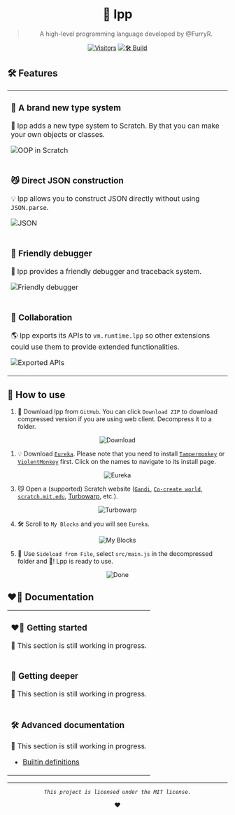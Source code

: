 <div align="center">

# 🐺 lpp

> A high-level programming language developed by @FurryR.

[![Visitors](https://hits.dwyl.com/FurryR/lpp-scratch.svg?style=flat-square)](http://github.com/FurryR/lpp-scratch)
[![🛠️ Build](https://github.com/FurryR/lpp-scratch/actions/workflows/ci.yaml/badge.svg)](https://github.com/FurryR/lpp-scratch/actions/workflows/ci.yaml)

</div>

## 🛠️ Features

<table>
<tr><td>

### 📃 A brand new type system

🌟 lpp adds a new type system to Scratch. By that you can make your own objects or classes.

![OOP in Scratch](doc/image/readme/oop.png)

</td></tr>
<tr><td>

### 😼 Direct JSON construction

💡 lpp allows you to construct JSON directly without using `JSON.parse`.

![JSON](doc/image/readme/json.png)

</td></tr>
<tr><td>

### 👾 Friendly debugger

🤖 lpp provides a friendly debugger and traceback system.

![Friendly debugger](doc/image/readme/debugger.png)

</td></tr>
<tr><td>

### 💞 Collaboration

🌎 lpp exports its APIs to `vm.runtime.lpp` so other extensions could use them to provide extended functionalities.

![Exported APIs](doc/image/readme/export.png)

</td></tr>
</table>

## 🤔 How to use

1. 🔽 Download lpp from `GitHub`. You can click `Download ZIP` to download compressed version if you are using web client. Decompress it to a folder.

<div align="center">

![Download](doc/image/readme/download.png)

</div>

1. 💡 Download [`Eureka`](https://eureka.codingclip.cc/). Please note that you need to install [`Tampermonkey`](https://www.tampermonkey.net/) or [`ViolentMonkey`](https://violentmonkey.github.io/get-it/) first. Click on the names to navigate to its install page.

<div align="center">

![Eureka](doc/image/readme/eureka.png)

</div>

3. 😼 Open a (supported) Scratch website ([`Gandi`](https://cocrea.world/gandi), [`Co-create world`](https://ccw.site/gandi), [`scratch.mit.edu`](https://scratch.mit.edu/projects/editor/), [Turbowarp](https://turbowarp.org/editor), etc.).

<div align="center">

![Turbowarp](doc/image/readme/turbowarp.png)

</div>

4. 🛠️ Scroll to `My Blocks` and you will see `Eureka`.

<div align="center">

![My Blocks](doc/image/readme/myblocks.png)

</div>

5. 🐺 Use `Sideload from File`, select `src/main.js` in the decompressed folder and 🎉! Lpp is ready to use.

<div align="center">

![Done](doc/image/readme/done.png)

</div>

## ❤️‍🔥 Documentation

<table>
<tr><td>

### ❤️‍🔥 Getting started

🚧 This section is still working in progress.

</td></tr>
<tr><td>

### 🤖 Getting deeper

🚧 This section is still working in progress.

</td></tr>
<tr><td>

### 🛠️ Advanced documentation

🚧 This section is still working in progress.

- [Builtin definitions](doc/definition/builtin.md)

</td></tr>
</table>

---

<div align="center">

_`This project is licensed under the MIT license.`_

❤️

</div>
